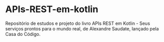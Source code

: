 # APIs-REST-em-kotlin
Repositório de estudos e projeto do livro APIs REST em Kotlin - Seus serviços prontos para o mundo real, de Alexandre Saudate, lançado pela Casa do Código.
